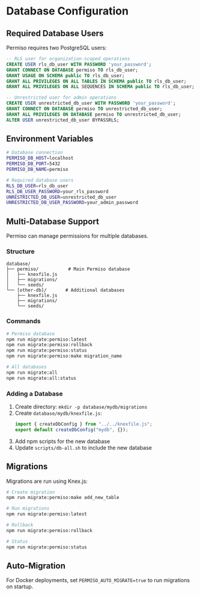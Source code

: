 # Database Configuration

## Required Database Users

Permiso requires two PostgreSQL users:

```sql
-- RLS user for organization-scoped operations
CREATE USER rls_db_user WITH PASSWORD 'your_password';
GRANT CONNECT ON DATABASE permiso TO rls_db_user;
GRANT USAGE ON SCHEMA public TO rls_db_user;
GRANT ALL PRIVILEGES ON ALL TABLES IN SCHEMA public TO rls_db_user;
GRANT ALL PRIVILEGES ON ALL SEQUENCES IN SCHEMA public TO rls_db_user;

-- Unrestricted user for admin operations
CREATE USER unrestricted_db_user WITH PASSWORD 'your_password';
GRANT CONNECT ON DATABASE permiso TO unrestricted_db_user;
GRANT ALL PRIVILEGES ON DATABASE permiso TO unrestricted_db_user;
ALTER USER unrestricted_db_user BYPASSRLS;
```

## Environment Variables

```bash
# Database connection
PERMISO_DB_HOST=localhost
PERMISO_DB_PORT=5432
PERMISO_DB_NAME=permiso

# Required database users
RLS_DB_USER=rls_db_user
RLS_DB_USER_PASSWORD=your_rls_password
UNRESTRICTED_DB_USER=unrestricted_db_user
UNRESTRICTED_DB_USER_PASSWORD=your_admin_password
```

## Multi-Database Support

Permiso can manage permissions for multiple databases.

### Structure

```
database/
├── permiso/           # Main Permiso database
│   ├── knexfile.js
│   ├── migrations/
│   └── seeds/
└── [other-db]/       # Additional databases
    ├── knexfile.js
    ├── migrations/
    └── seeds/
```

### Commands

```bash
# Permiso database
npm run migrate:permiso:latest
npm run migrate:permiso:rollback
npm run migrate:permiso:status
npm run migrate:permiso:make migration_name

# All databases
npm run migrate:all
npm run migrate:all:status
```

### Adding a Database

1. Create directory: `mkdir -p database/mydb/migrations`
2. Create `database/mydb/knexfile.js`:
   ```javascript
   import { createDbConfig } from "../../knexfile.js";
   export default createDbConfig("mydb", {});
   ```
3. Add npm scripts for the new database
4. Update `scripts/db-all.sh` to include the new database

## Migrations

Migrations are run using Knex.js:

```bash
# Create migration
npm run migrate:permiso:make add_new_table

# Run migrations
npm run migrate:permiso:latest

# Rollback
npm run migrate:permiso:rollback

# Status
npm run migrate:permiso:status
```

## Auto-Migration

For Docker deployments, set `PERMISO_AUTO_MIGRATE=true` to run migrations on startup.
